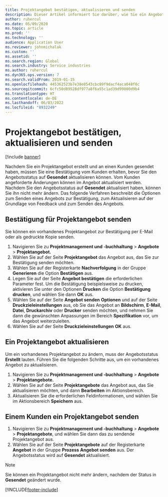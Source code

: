 ```yaml
---
title: Projektangebot bestätigen, aktualisieren und senden
description: Dieser Artikel informiert Sie darüber, wie Sie ein Angebot zur Bestätigung an den Kunden senden, es aufgrund von Rückmeldungen ändern und dann erneut senden.
author: ruhercul
ms.date: 05/09/2020
ms.topic: article
ms.prod: ''
ms.technology: ''
audience: Application User
ms.reviewer: johnmichalak
ms.custom: ''
ms.assetid: ''
ms.search.region: Global
ms.search.industry: Service industries
ms.author: ruhercul
ms.dyn365.ops.version: 7
ms.search.validFrom: 2019-01-15
ms.openlocfilehash: 445362523b7e38e8543cbc89f9dacf4aca048f0c
ms.sourcegitcommit: 6cfc50d89528df977a8f6a55c1ad39d99800d9b4
ms.translationtype: HT
ms.contentlocale: de-DE
ms.lasthandoff: 06/03/2022
ms.locfileid: "8932249"
---
```

# <a name="confirm-update-and-send-a-project-quotation"></a>Projektangebot bestätigen, aktualisieren und senden

[!include [banner](../includes/banner.md)]

Nachdem Sie ein Projektangebot erstellt und an einen Kunden gesendet haben, müssen Sie eine Bestätigung vom Kunden erhalten, bevor Sie den Angebotsstatus auf **Gesendet** aktualisieren können. Vom Kunden angeforderte Änderungen können im Angebot aktualisiert werden. Nachdem Sie den Angebotsstatus auf **Gesendet** aktualisiert haben, können Sie ihn nicht mehr ändern. Das folgende Verfahren beschreibt die Optionen zum Senden eines Angebots zur Bestätigung, zum Aktualisieren auf der Grundlage von Feedback und zum Senden des Angebots.

## <a name="send-a-project-quotation-confirmation"></a>Bestätigung für Projektangebot senden  

Sie können ein vorhandenes Projektangebot zur Bestätigung per E-Mail oder als gedruckte Kopie senden. 

1. Navigieren Sie zu **Projektmanagement und -buchhaltung** > **Angebote** > **Projektangebot.** 
2. Wählen Sie auf der Seite **Projektangebot** das Angebot aus, das Sie zur Bestätigung senden möchten. 
3. Wählen Sie auf der Registerkarte **Nachverfolgung** in der Gruppe **Generieren** die Option **Bestätigen** aus. 
4. Legen Sie auf der Seite **Angebot bestätigen** die erforderlichen Parameter fest. Um die Bestätigung beispielsweise zu drucken, aktivieren Sie unter den Optionen **Drucken** die Option **Bestätigung drucken**, und wählen Sie dann **OK** aus.
5. Wählen Sie auf der Seite **Angebot senden** **Optionen** und auf der Seite **Druckzieleinstellungen** aus, ob Sie das Angebot an **Bildschirm**, **E-Mail**, **Datei**, **Druckarchiv** oder **Drucker** senden möchten, und nehmen Sie dann die gewünschten Anpassungen im Bereich **Spezifikation** vor, um das Angebot weiterzuleiten.
6. Wählen Sie auf der Seite **Druckzieleinstellungen** **OK** aus.  

## <a name="update-a-project-quotation"></a>Ein Projektangebot aktualisieren

Um ein vorhandenes Projektangebot zu ändern, muss der Angebotsstatus **Erstellt** lauten. Führen Sie die folgenden Schritte aus, um ein vorhandenes Angebot zu aktualisieren. 

1. Navigieren Sie zu **Projektmanagement und -buchhaltung** > **Angebote** > **Projektangebote.**
2. Wählen Sie auf der Seite **Projektangebote** das Angebot aus, das Sie aktualisieren möchten, und dann **Bearbeiten** im Aktionsbereich.
3. Aktualisieren Sie die erforderlichen Feldinformationen, und wählen Sie im Aktionsbereich **Speichern** aus.  

## <a name="send-a-project-quotation-to-a-customer"></a>Einem Kunden ein Projektangebot senden 

1. Navigieren Sie zu **Projektmanagement und -buchhaltung** > **Angebote** > **Projektangebote**, und wählen Sie dann das zu sendende Projektangebot aus.
2. Wählen Sie auf der Seite **Projektangebote** auf der Registerkarte **Angebot** in der Gruppe **Prozess** **Angebot senden** aus. Der Angebotsstatus wird auf **Gesendet** aktualisiert.

> [!NOTE]
> Sie können ein Projektangebot nicht mehr ändern, nachdem der Status in **Gesendet** geändert wurde.


[!INCLUDE[footer-include](../includes/footer-banner.md)]